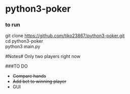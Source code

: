 # python3-poker #

### to run ###

git clone https://github.com/tiko23867/python3-poker.git  <br />
cd python3-poker  <br />
python3 main.py

#Notes#
Only two players right now

###TO DO
 - ~~Compare hands~~
 - ~~Add bet to winning player~~
 - GUI
